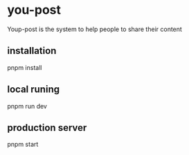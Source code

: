 # you-post
Youp-post is the system to help people to share their content

## installation
pnpm install 

## local runing
pnpm run dev

## production server
pnpm start
